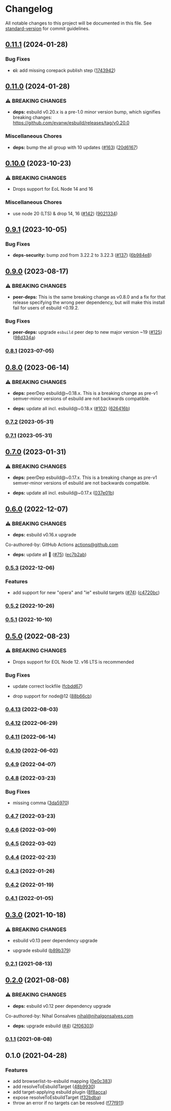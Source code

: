 # Changelog

All notable changes to this project will be documented in this file. See [standard-version](https://github.com/conventional-changelog/standard-version) for commit guidelines.

## [0.11.1](https://github.com/nihalgonsalves/esbuild-plugin-browserslist/compare/esbuild-plugin-browserslist-v0.11.0...esbuild-plugin-browserslist-v0.11.1) (2024-01-28)


### Bug Fixes

* **ci:** add missing corepack publish step ([1743942](https://github.com/nihalgonsalves/esbuild-plugin-browserslist/commit/1743942b08e2787800a480e7a916f49d257802f6))

## [0.11.0](https://github.com/nihalgonsalves/esbuild-plugin-browserslist/compare/esbuild-plugin-browserslist-v0.10.0...esbuild-plugin-browserslist-v0.11.0) (2024-01-28)


### ⚠ BREAKING CHANGES

* **deps:** esbuild v0.20.x is a pre-1.0 minor version bump, which signifies breaking changes: https://github.com/evanw/esbuild/releases/tag/v0.20.0

### Miscellaneous Chores

* **deps:** bump the all group with 10 updates ([#163](https://github.com/nihalgonsalves/esbuild-plugin-browserslist/issues/163)) ([20d6167](https://github.com/nihalgonsalves/esbuild-plugin-browserslist/commit/20d6167782f2a1ce861fccee9d82526512d0efb2))

## [0.10.0](https://github.com/nihalgonsalves/esbuild-plugin-browserslist/compare/v0.9.1...v0.10.0) (2023-10-23)


### ⚠ BREAKING CHANGES

* Drops support for EoL Node 14 and 16

### Miscellaneous Chores

* use node 20 (LTS) & drop 14, 16 ([#142](https://github.com/nihalgonsalves/esbuild-plugin-browserslist/issues/142)) ([9021334](https://github.com/nihalgonsalves/esbuild-plugin-browserslist/commit/9021334783bb5b716ca1af1e640bb809cfaebb4d))

## [0.9.1](https://github.com/nihalgonsalves/esbuild-plugin-browserslist/compare/v0.9.0...v0.9.1) (2023-10-05)


### Bug Fixes

* **deps-security:** bump zod from 3.22.2 to 3.22.3 ([#137](https://github.com/nihalgonsalves/esbuild-plugin-browserslist/issues/137)) ([6b984e8](https://github.com/nihalgonsalves/esbuild-plugin-browserslist/commit/6b984e8737726128afa7fbff09ccc55714a96702))

## [0.9.0](https://github.com/nihalgonsalves/esbuild-plugin-browserslist/compare/v0.8.1...v0.9.0) (2023-08-17)


### ⚠ BREAKING CHANGES

* **peer-deps:** This is the same breaking change as v0.8.0 and a fix for that release specifying the wrong peer dependency, but will make this install fail for users of esbuild <0.19.2.

### Bug Fixes

* **peer-deps:** upgrade `esbuild` peer dep to new major version ~19 ([#125](https://github.com/nihalgonsalves/esbuild-plugin-browserslist/issues/125)) ([98d334a](https://github.com/nihalgonsalves/esbuild-plugin-browserslist/commit/98d334a59591412dca40ba929d2aa8dddf698b51))

### [0.8.1](https://github.com/nihalgonsalves/esbuild-plugin-browserslist/compare/v0.8.0...v0.8.1) (2023-07-05)

## [0.8.0](https://github.com/nihalgonsalves/esbuild-plugin-browserslist/compare/v0.7.2...v0.8.0) (2023-06-14)

### ⚠ BREAKING CHANGES

- **deps:** peerDep esbuild@~0.18.x. This is a breaking change
  as pre-v1 semver-minor versions of esbuild are not backwards compatible.

- **deps:** update all incl. esbuild@~0.18.x ([#102](https://github.com/nihalgonsalves/esbuild-plugin-browserslist/issues/102)) ([626416b](https://github.com/nihalgonsalves/esbuild-plugin-browserslist/commit/626416b9a10913d6bc712c46db239771fb691bc7))

### [0.7.2](https://github.com/nihalgonsalves/esbuild-plugin-browserslist/compare/v0.7.1...v0.7.2) (2023-05-31)

### [0.7.1](https://github.com/nihalgonsalves/esbuild-plugin-browserslist/compare/v0.7.0...v0.7.1) (2023-05-31)

## [0.7.0](https://github.com/nihalgonsalves/esbuild-plugin-browserslist/compare/v0.6.0...v0.7.0) (2023-01-31)

### ⚠ BREAKING CHANGES

- **deps:** peerDep esbuild@~0.17.x. This is a breaking change
  as pre-v1 semver-minor versions of esbuild are not backwards compatible.

- **deps:** update all incl. esbuild@~0.17.x ([037e01b](https://github.com/nihalgonsalves/esbuild-plugin-browserslist/commit/037e01bc49a08d38ed0837f0ccb886dc4d73cd24))

## [0.6.0](https://github.com/nihalgonsalves/esbuild-plugin-browserslist/compare/v0.5.3...v0.6.0) (2022-12-07)

### ⚠ BREAKING CHANGES

- **deps:** esbuild v0.16.x upgrade

Co-authored-by: GitHub Actions <actions@github.com>

- **deps:** update all 🚀 ([#75](https://github.com/nihalgonsalves/esbuild-plugin-browserslist/issues/75)) ([ec7b2ab](https://github.com/nihalgonsalves/esbuild-plugin-browserslist/commit/ec7b2aba90be6c56389285f2e40b74a4fe3e5bf9))

### [0.5.3](https://github.com/nihalgonsalves/esbuild-plugin-browserslist/compare/v0.5.2...v0.5.3) (2022-12-06)

### Features

- add support for new "opera" and "ie" esbuild targets ([#74](https://github.com/nihalgonsalves/esbuild-plugin-browserslist/issues/74)) ([c4720bc](https://github.com/nihalgonsalves/esbuild-plugin-browserslist/commit/c4720bc18a38835dd14ac4d26ab617f471fb2b2f))

### [0.5.2](https://github.com/nihalgonsalves/esbuild-plugin-browserslist/compare/v0.5.1...v0.5.2) (2022-10-26)

### [0.5.1](https://github.com/nihalgonsalves/esbuild-plugin-browserslist/compare/v0.5.0...v0.5.1) (2022-10-10)

## [0.5.0](https://github.com/nihalgonsalves/esbuild-plugin-browserslist/compare/v0.4.13...v0.5.0) (2022-08-23)

### ⚠ BREAKING CHANGES

- Drops support for EOL Node 12. v16 LTS is recommended

### Bug Fixes

- update correct lockfile ([fcbdd67](https://github.com/nihalgonsalves/esbuild-plugin-browserslist/commit/fcbdd674c5c537fec5a028f8531ecd98cca7d37b))

- drop support for node@12 ([88b66cb](https://github.com/nihalgonsalves/esbuild-plugin-browserslist/commit/88b66cb8c26fdd6d988e5631581099ed7b35685e))

### [0.4.13](https://github.com/nihalgonsalves/esbuild-plugin-browserslist/compare/v0.4.12...v0.4.13) (2022-08-03)

### [0.4.12](https://github.com/nihalgonsalves/esbuild-plugin-browserslist/compare/v0.4.11...v0.4.12) (2022-06-29)

### [0.4.11](https://github.com/nihalgonsalves/esbuild-plugin-browserslist/compare/v0.4.10...v0.4.11) (2022-06-14)

### [0.4.10](https://github.com/nihalgonsalves/esbuild-plugin-browserslist/compare/v0.4.9...v0.4.10) (2022-06-02)

### [0.4.9](https://github.com/nihalgonsalves/esbuild-plugin-browserslist/compare/v0.4.8...v0.4.9) (2022-04-07)

### [0.4.8](https://github.com/nihalgonsalves/esbuild-plugin-browserslist/compare/v0.4.7...v0.4.8) (2022-03-23)

### Bug Fixes

- missing comma ([3da5970](https://github.com/nihalgonsalves/esbuild-plugin-browserslist/commit/3da59704d1d0c03df362b0d1f4471d8c02be89ae))

### [0.4.7](https://github.com/nihalgonsalves/esbuild-plugin-browserslist/compare/v0.4.6...v0.4.7) (2022-03-23)

### [0.4.6](https://github.com/nihalgonsalves/esbuild-plugin-browserslist/compare/v0.4.5...v0.4.6) (2022-03-09)

### [0.4.5](https://github.com/nihalgonsalves/esbuild-plugin-browserslist/compare/v0.4.4...v0.4.5) (2022-03-02)

### [0.4.4](https://github.com/nihalgonsalves/esbuild-plugin-browserslist/compare/v0.4.3...v0.4.4) (2022-02-23)

### [0.4.3](https://github.com/nihalgonsalves/esbuild-plugin-browserslist/compare/v0.4.2...v0.4.3) (2022-01-26)

### [0.4.2](https://github.com/nihalgonsalves/esbuild-plugin-browserslist/compare/v0.4.1...v0.4.2) (2022-01-19)

### [0.4.1](https://github.com/nihalgonsalves/esbuild-plugin-browserslist/compare/v0.4.0...v0.4.1) (2022-01-05)

## [0.3.0](https://github.com/nihalgonsalves/esbuild-plugin-browserslist/compare/v0.2.1...v0.3.0) (2021-10-18)

### ⚠ BREAKING CHANGES

- esbuild v0.13 peer dependency upgrade

- upgrade esbuild ([b89b379](https://github.com/nihalgonsalves/esbuild-plugin-browserslist/commit/b89b3792b21eff7db8ec573f035bda28ad7f656f))

### [0.2.1](https://github.com/nihalgonsalves/esbuild-plugin-browserslist/compare/v0.2.0...v0.2.1) (2021-08-13)

## [0.2.0](https://github.com/nihalgonsalves/esbuild-plugin-browserslist/compare/v0.1.1...v0.2.0) (2021-08-08)

### ⚠ BREAKING CHANGES

- **deps:** esbuild v0.12 peer dependency upgrade

Co-authored-by: Nihal Gonsalves <nihal@nihalgonsalves.com>

- **deps:** upgrade esbuild ([#4](https://github.com/nihalgonsalves/esbuild-plugin-browserslist/issues/4)) ([2f06303](https://github.com/nihalgonsalves/esbuild-plugin-browserslist/commit/2f06303225baa3352e6c6fe22eb116120b14ca91))

### [0.1.1](https://github.com/nihalgonsalves/esbuild-plugin-browserslist/compare/v0.1.0...v0.1.1) (2021-08-08)

## 0.1.0 (2021-04-28)

### Features

- add browserlist-to-esbuild mapping ([0e0c383](https://github.com/nihalgonsalves/esbuild-plugin-browserslist/commit/0e0c38314593c31332811860aa4a25c683ed2593))
- add resolveToEsbuildTarget ([48b9930](https://github.com/nihalgonsalves/esbuild-plugin-browserslist/commit/48b9930d787e807bae1524e17a0fce90a3516bdf))
- add target-applying esbuild plugin ([8f8acca](https://github.com/nihalgonsalves/esbuild-plugin-browserslist/commit/8f8acca2826d4f9adef6fcdffc236454047908f7))
- expose resolveToEsbuildTarget ([f32bdba](https://github.com/nihalgonsalves/esbuild-plugin-browserslist/commit/f32bdba8f752abffa6c6a63d0d477f6918598839))
- throw an error if no targets can be resolved ([f77f911](https://github.com/nihalgonsalves/esbuild-plugin-browserslist/commit/f77f9116a93598073a6fb0d500598bdae1f70cdb))
